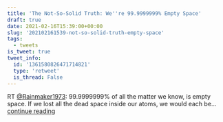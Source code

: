 ```yaml
---
title: 'The Not-So-Solid Truth: We''re 99.9999999% Empty Space'
draft: true
date: 2021-02-16T15:39:00+00:00
slug: '202102161539-not-so-solid-truth-empty-space'
tags:
  - tweets
is_tweet: true
tweet_info:
  id: '1361580826471714821'
  type: 'retweet'
  is_thread: False
---
```




RT [@Rainmaker1973](https://x.com/Rainmaker1973): 99.9999999% of all the matter we know, is empty space. If we lost all the dead space inside our atoms, we would each be… [continue reading](https://x.com/sytelus/status/1361580826471714821)
